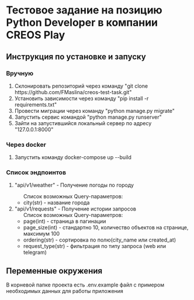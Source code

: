 <h1>Тестовое задание на позицию Python Developer в компании CREOS Play</h1>
<h2>Инструкция по установке и запуску</h2>
<h3>Вручную</h3>
<ol>
<li>Склонировать репозиторий через команду "git clone https://github.com/FMaslina/creos-test-task.git"</li>
<li>Установить зависимости через команду "pip install -r requirements.txt"</li>
<li>Провести миграции через команду "python manage.py migrate"</li>
<li>Запустить сервис командой "python manage.py runserver"</li>
<li>Зайти на запустившийся локальный сервер по адресу "127.0.0.1:8000"</li>
</ol>
<h3>Через docker</h3>
<ol>
<li>Запустить команду docker-compose up --build</li>
</ol>
<h3>Список эндпоинтов</h3>
<ol>
<li>"api/v1/weather" - Получение погоды по городу</li>
<ul>
Список возможных Query-параметров:
<li>city(str) - название города</li>
</ul>
<li>"api/v1/requests" - Получение истории запросов
<ul>
Список возможных Query-параметров:
<li>page(int) - страница в пагинации</li>
<li>page_size(int) - стандартно 10, количество объектов на странице, максимум 100</li>
<li>ordering(str) - сортировка по полю(city_name или created_at)</li>
<li>request_type(str) - фильтрация по типу запроса (web или telegram)</li>
</ul>
</li>


</ol>

<h2>Переменные окружения</h2>
<p>В корневой папке проекта есть .env.example файл с примером необходимых
данных для работы приложения</p>